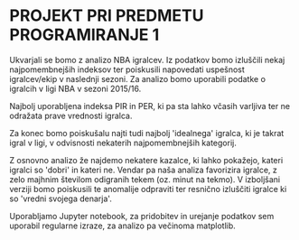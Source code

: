 # PROJEKT PRI PREDMETU PROGRAMIRANJE 1


Ukvarjali se bomo z analizo NBA igralcev. Iz podatkov bomo izluščili nekaj najpomembnejših indeksov ter poiskusili napovedati uspešnost igralcev/ekip v naslednji sezoni. Za analizo bomo uporabili podatke o igralcih v ligi NBA v sezoni 2015/16.

Najbolj uporabljena indeksa PIR in PER, ki pa sta lahko včasih varljiva ter ne odražata prave vrednosti igralca.

Za konec bomo poiskušalu najti tudi najbolj 'idealnega' igralca, ki je takrat igral v ligi, v odvisnosti nekaterih najpomembnejših kategorij.

Z osnovno analizo že najdemo nekatere kazalce, ki lahko pokažejo, kateri igralci so 'dobri' in kateri ne. Vendar pa naša analiza favorizira igralce, z zelo majhnim številom odigranih tekem (oz. minut na tekmo). V izboljšani verziji bomo poiskusili te anomalije odpraviti ter resnično izluščiti igralce ki so 'vredni svojega denarja'.

Uporabljamo Jupyter notebook, za pridobitev in urejanje podatkov sem uporabil regularne izraze, za analizo pa večinoma matplotlib.
